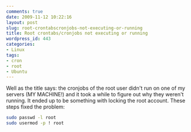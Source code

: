 ```yaml
---
comments: true
date: 2009-11-12 10:22:16
layout: post
slug: root-crontabscronjobs-not-executing-or-running
title: Root crontabs/cronjobs not executing or running
wordpress_id: 443
categories:
- Linux
tags:
- cron
- root
- Ubuntu
---
```


Well as the title says: the cronjobs of the root user didn't run on one of my servers (MY MACHINE!) and it took a while to figure out why they weren't running. It ended up to be something with locking the root account. These steps fixed the problem:

```bash
sudo passwd -l root
sudo usermod -p ! root
```
